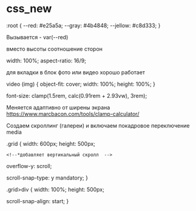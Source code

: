 # css_new

<!--? 1 ПЕРЕМЕННЫЕ -->

:root {
--red: #e25a5a;
--gray: #4b4848;
--jellow: #c8d333;
}

Вызывается - var(--red)

<!--? 2 ПРОПОРЦИИ -->

вместо высоты соотношение сторон

width: 100%;
aspect-ratio: 16/9;

для вкладки в блок фото или видео хорошо работает

video (img) {
object-fit: cover;
width: 100%;
height: 100%;
}

<!--? 3 ПРОПОРЦИОНАНЫЙ ШРИФТ -->

font-size: clamp(1.5rem, calc(0.91rem + 2.93vw), 3rem);

Меняется адаптивно от ширены экрана https://www.marcbacon.com/tools/clamp-calculator/

<!--? СКРОЛЫ -->

Создаем скроллинг (галереи) и включаем покадровое переключение media

.grid {
width: 600px;
height: 500px;

    <!--*добавляет вертикальный скролл  -->

overflow-y: scroll;

  <!--* "покадровое" переключение -->

scroll-snap-type: y mandatory;
}

.grid>div {
width: 100%;
height: 500px;

  <!--* "покадр" перек. - привязка к старту-->

scroll-snap-align: start;
}

